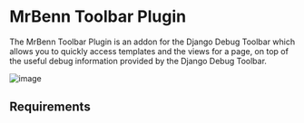 # MrBenn Toolbar Plugin

The MrBenn Toolbar Plugin is an addon for the Django Debug Toolbar which allows you to quickly
access templates and the views for a page, on top of the useful debug information provided by
the Django Debug Toolbar.

![image](https://user-images.githubusercontent.com/36422452/142882309-3885b572-45ed-4b98-876a-f25abb68192a.png)

## Requirements
